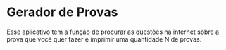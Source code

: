 # Gerador de Provas

Esse aplicativo tem a função de procurar as questões na internet sobre a prova que você quer fazer e imprimir uma quantidade N
de provas.
